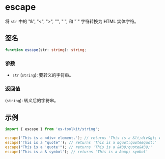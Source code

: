 # escape

将 `str` 中的 "&", "<", ">", '"', "'", 和 "`" 字符转换为 HTML 实体字符。

## 签名

```typescript
function escape(str: string): string;
```

### 参数

- `str` (`string`): 要转义的字符串。

### 返回值

(`string`): 转义后的字符串。

## 示例

```typescript
import { escape } from 'es-toolkit/string';

escape('This is a <div> element.'); // returns 'This is a &lt;div&gt; element.'
escape('This is a "quote"'); // returns 'This is a &quot;quote&quot;'
escape("This is a 'quote'"); // returns 'This is a &#39;quote&#39;'
escape('This is a & symbol'); // returns 'This is a &amp; symbol'
```
